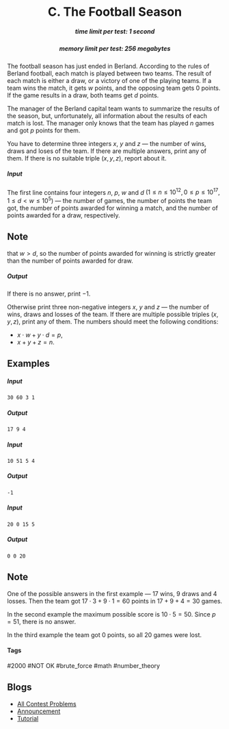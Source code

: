 <h1 style='text-align: center;'> C. The Football Season</h1>

<h5 style='text-align: center;'>time limit per test: 1 second</h5>
<h5 style='text-align: center;'>memory limit per test: 256 megabytes</h5>

The football season has just ended in Berland. According to the rules of Berland football, each match is played between two teams. The result of each match is either a draw, or a victory of one of the playing teams. If a team wins the match, it gets $w$ points, and the opposing team gets $0$ points. If the game results in a draw, both teams get $d$ points.

The manager of the Berland capital team wants to summarize the results of the season, but, unfortunately, all information about the results of each match is lost. The manager only knows that the team has played $n$ games and got $p$ points for them.

You have to determine three integers $x$, $y$ and $z$ — the number of wins, draws and loses of the team. If there are multiple answers, print any of them. If there is no suitable triple $(x, y, z)$, report about it.

##### Input

The first line contains four integers $n$, $p$, $w$ and $d$ $(1 \le n \le 10^{12}, 0 \le p \le 10^{17}, 1 \le d < w \le 10^{5})$ — the number of games, the number of points the team got, the number of points awarded for winning a match, and the number of points awarded for a draw, respectively. 
## Note

 that $w > d$, so the number of points awarded for winning is strictly greater than the number of points awarded for draw.

##### Output

If there is no answer, print $-1$.

Otherwise print three non-negative integers $x$, $y$ and $z$ — the number of wins, draws and losses of the team. If there are multiple possible triples $(x, y, z)$, print any of them. The numbers should meet the following conditions: 

* $x \cdot w + y \cdot d = p$,
* $x + y + z = n$.
## Examples

##### Input


```text
30 60 3 1
```
##### Output


```text
17 9 4
```
##### Input


```text
10 51 5 4
```
##### Output


```text
-1
```
##### Input


```text
20 0 15 5
```
##### Output


```text
0 0 20
```
## Note

One of the possible answers in the first example — $17$ wins, $9$ draws and $4$ losses. Then the team got $17 \cdot 3 + 9 \cdot 1 = 60$ points in $17 + 9 + 4 = 30$ games.

In the second example the maximum possible score is $10 \cdot 5 = 50$. Since $p = 51$, there is no answer.

In the third example the team got $0$ points, so all $20$ games were lost.



#### Tags 

#2000 #NOT OK #brute_force #math #number_theory 

## Blogs
- [All Contest Problems](../Codeforces_Round_592_(Div._2).md)
- [Announcement](../blogs/Announcement.md)
- [Tutorial](../blogs/Tutorial.md)

